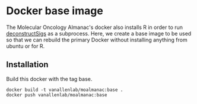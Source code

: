 # Docker base image

The Molecular Oncology Almanac's docker also installs R in order to run [deconstructSigs](https://github.com/raerose01/deconstructSigs) as a subprocess. Here, we create a base image to be used so that we can rebuild the primary Docker without installing anything from ubuntu or for R.

## Installation
Build this docker with the tag base. 
```
docker build -t vanallenlab/moalmanac:base .
docker push vanallenlab/moalmanac:base
```

